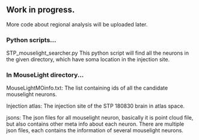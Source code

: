 ## Work in progress.
More code about regional analysis will be uploaded later.

### Python scripts...
STP_mouselight_searcher.py
This python script will find all the neurons in the given directory, which have soma location in the injection site.

### In MouseLight directory...
MouseLightMOinfo.txt: The list containing ids of all the candidate mouselight neurons.

Injection atlas: The injection site of the STP 180830 brain in atlas space.

jsons: The json files for all mouselight neuron, basically it is point cloud file, but also contains other meta info about each neuron.
There are multiple json files, each contains the information of several mouselight neurons.
